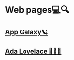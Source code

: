 # Web pages💻🔍

<h2><a href="https://leticiaa-s.github.io/galaxy/">App Galaxy🪐</a></h2>
<h2><a href="https://leticiaa-s.github.io/siteAda/">Ada Lovelace 👩🏻‍💻</a></h2>
